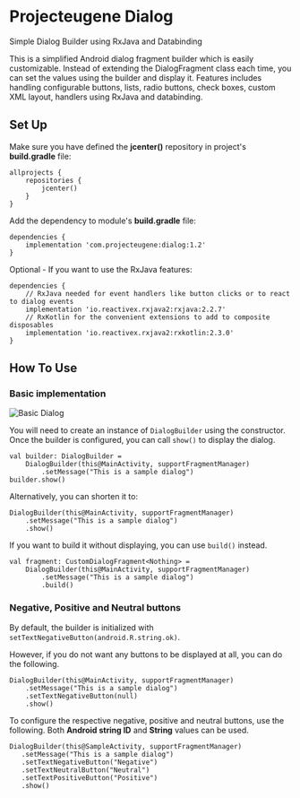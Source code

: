 # Projecteugene Dialog
Simple Dialog Builder using RxJava and Databinding

This is a simplified Android dialog fragment builder which is easily customizable. Instead of extending the DialogFragment 
class each time, you can set the values using the builder and display it. Features includes handling configurable buttons, 
lists, radio buttons, check boxes, custom XML layout, handlers using RxJava and databinding.

## Set Up

Make sure you have defined the **jcenter()** repository in project's **build.gradle** file:
```
allprojects {
    repositories {
        jcenter()
    }
}
```

Add the dependency to module's **build.gradle** file:
```
dependencies {
    implementation 'com.projecteugene:dialog:1.2'
}
```

Optional - If you want to use the RxJava features:
```
dependencies {
    // RxJava needed for event handlers like button clicks or to react to dialog events
    implementation 'io.reactivex.rxjava2:rxjava:2.2.7'
    // RxKotlin for the convenient extensions to add to composite disposables
    implementation 'io.reactivex.rxjava2:rxkotlin:2.3.0'
}
```

## How To Use

### Basic implementation 

![Basic Dialog](https://i.imgur.com/mbHepyU.png)

You will need to create an instance of ```DialogBuilder``` using the constructor. Once the builder is configured, you can 
call ```show()``` to display the dialog.

```
val builder: DialogBuilder = 
    DialogBuilder(this@MainActivity, supportFragmentManager)
        .setMessage("This is a sample dialog")
builder.show()
```

Alternatively, you can shorten it to:
```
DialogBuilder(this@MainActivity, supportFragmentManager)
    .setMessage("This is a sample dialog")
    .show()
```

If you want to build it without displaying, you can use ```build()``` instead.
```
val fragment: CustomDialogFragment<Nothing> = 
    DialogBuilder(this@MainActivity, supportFragmentManager)
        .setMessage("This is a sample dialog")
        .build()
```


### Negative, Positive and Neutral buttons

By default, the builder is initialized with ```setTextNegativeButton(android.R.string.ok)```. 

However, if you do not want any buttons to be displayed at all, you can do the following.

```
DialogBuilder(this@MainActivity, supportFragmentManager)
    .setMessage("This is a sample dialog")
    .setTextNegativeButton(null)
    .show()
```

To configure the respective negative, positive and neutral buttons, use the following. Both **Android string ID** and 
**String** values can be used.

```
DialogBuilder(this@SampleActivity, supportFragmentManager)
   .setMessage("This is a sample dialog")
   .setTextNegativeButton("Negative")
   .setTextNeutralButton("Neutral")
   .setTextPositiveButton("Positive")
   .show()
   ```

